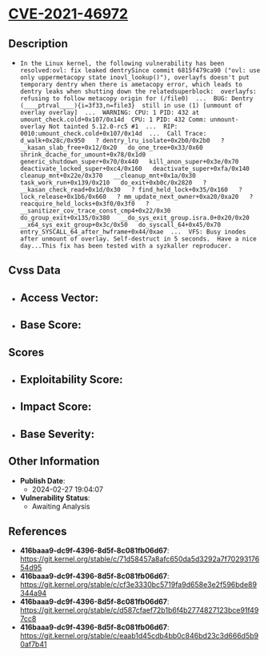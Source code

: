 
# [CVE-2021-46972](https://cve.mitre.org/cgi-bin/cvename.cgi?name=CVE-2021-46972)

## Description

- `In the Linux kernel, the following vulnerability has been resolved:ovl: fix leaked dentrySince commit 6815f479ca90 ("ovl: use only uppermetacopy state inovl_lookup()"), overlayfs doesn't put temporary dentry when there is ametacopy error, which leads to dentry leaks when shutting down the relatedsuperblock:  overlayfs: refusing to follow metacopy origin for (/file0)  ...  BUG: Dentry (____ptrval____){i=3f33,n=file3}  still in use (1) [unmount of overlay overlay]  ...  WARNING: CPU: 1 PID: 432 at umount_check.cold+0x107/0x14d  CPU: 1 PID: 432 Comm: unmount-overlay Not tainted 5.12.0-rc5 #1  ...  RIP: 0010:umount_check.cold+0x107/0x14d  ...  Call Trace:   d_walk+0x28c/0x950   ? dentry_lru_isolate+0x2b0/0x2b0   ? __kasan_slab_free+0x12/0x20   do_one_tree+0x33/0x60   shrink_dcache_for_umount+0x78/0x1d0   generic_shutdown_super+0x70/0x440   kill_anon_super+0x3e/0x70   deactivate_locked_super+0xc4/0x160   deactivate_super+0xfa/0x140   cleanup_mnt+0x22e/0x370   __cleanup_mnt+0x1a/0x30   task_work_run+0x139/0x210   do_exit+0xb0c/0x2820   ? __kasan_check_read+0x1d/0x30   ? find_held_lock+0x35/0x160   ? lock_release+0x1b6/0x660   ? mm_update_next_owner+0xa20/0xa20   ? reacquire_held_locks+0x3f0/0x3f0   ? __sanitizer_cov_trace_const_cmp4+0x22/0x30   do_group_exit+0x135/0x380   __do_sys_exit_group.isra.0+0x20/0x20   __x64_sys_exit_group+0x3c/0x50   do_syscall_64+0x45/0x70   entry_SYSCALL_64_after_hwframe+0x44/0xae  ...  VFS: Busy inodes after unmount of overlay. Self-destruct in 5 seconds.  Have a nice day...This fix has been tested with a syzkaller reproducer.`

## Cvss Data

- **Access Vector**:
  - 
- **Base Score**:
  - 

## Scores

- **Exploitability Score**:
  - 
- **Impact Score**:
  - 
- **Base Severity**:
  - 

## Other Information

- **Publish Date**:
  - 2024-02-27 19:04:07
- **Vulnerability Status**:
  - Awaiting Analysis

## References

- **416baaa9-dc9f-4396-8d5f-8c081fb06d67**: https://git.kernel.org/stable/c/71d58457a8afc650da5d3292a7f7029317654d95
- **416baaa9-dc9f-4396-8d5f-8c081fb06d67**: https://git.kernel.org/stable/c/cf3e3330bc5719fa9d658e3e2f596bde89344a94
- **416baaa9-dc9f-4396-8d5f-8c081fb06d67**: https://git.kernel.org/stable/c/d587cfaef72b1b6f4b2774827123bce91f497cc8
- **416baaa9-dc9f-4396-8d5f-8c081fb06d67**: https://git.kernel.org/stable/c/eaab1d45cdb4bb0c846bd23c3d666d5b90af7b41
